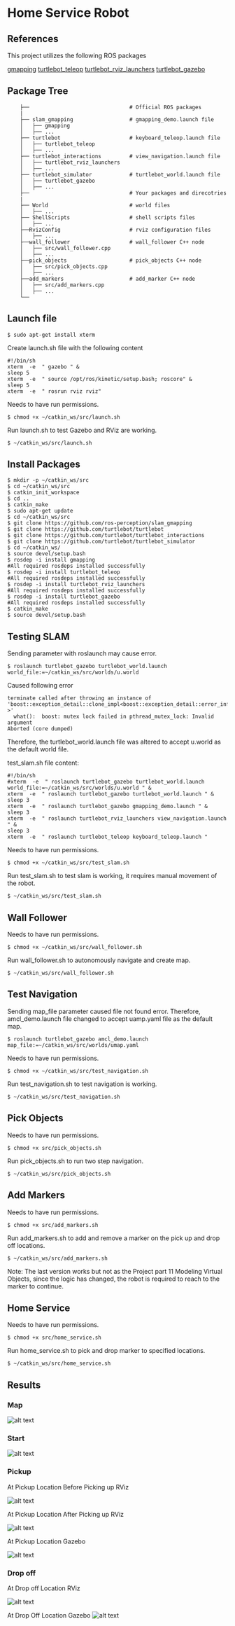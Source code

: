 # Home Service Robot

[//]: # (Image References)

[map]: ./images/umap.png "Map of U World"
[t1gaz]: ./images/t1gz.png "At Pickup Location Gazebo"
[t2gaz]: ./images/t2gz.png "At Drop Off Location Gazebo"
[st]: ./images/st.png "Start RViz"
[t1p1]: ./images/t1p1.png "At Pickup Location Before Picking up RViz"
[t1p2]: ./images/t1p2.png "At Pickup Location After Picking up RViz"
[t1d]: ./images/t1d.png "At Drop off Location RViz"

## References
This project utilizes the following ROS packages

[gmapping](http://wiki.ros.org/gmapping)
[turtlebot_teleop](http://wiki.ros.org/turtlebot_teleop)
[turtlebot_rviz_launchers](http://wiki.ros.org/turtlebot_rviz_launchers)
[turtlebot_gazebo](http://wiki.ros.org/turtlebot_gazebo)


## Package Tree
```
    ├──                                # Official ROS packages
    |
    ├── slam_gmapping                  # gmapping_demo.launch file
    │   ├── gmapping
    │   ├── ...
    ├── turtlebot                      # keyboard_teleop.launch file
    │   ├── turtlebot_teleop
    │   ├── ...
    ├── turtlebot_interactions         # view_navigation.launch file
    │   ├── turtlebot_rviz_launchers
    │   ├── ...
    ├── turtlebot_simulator            # turtlebot_world.launch file
    │   ├── turtlebot_gazebo
    │   ├── ...
    ├──                                # Your packages and direcotries
    |
    ├── World                          # world files
    │   ├── ...
    ├── ShellScripts                   # shell scripts files
    │   ├── ...
    ├──RvizConfig                      # rviz configuration files
    │   ├── ...
    ├──wall_follower                   # wall_follower C++ node
    │   ├── src/wall_follower.cpp
    │   ├── ...
    ├──pick_objects                    # pick_objects C++ node
    │   ├── src/pick_objects.cpp
    │   ├── ...
    ├──add_markers                     # add_marker C++ node
    │   ├── src/add_markers.cpp
    │   ├── ...
    └──
```
## Launch file
```
$ sudo apt-get install xterm
```

Create launch.sh file with the following content
```
#!/bin/sh
xterm  -e  " gazebo " &
sleep 5
xterm  -e  " source /opt/ros/kinetic/setup.bash; roscore" &
sleep 5
xterm  -e  " rosrun rviz rviz"
```
Needs to have run permissions.
```
$ chmod +x ~/catkin_ws/src/launch.sh
```
Run launch.sh to test Gazebo and RViz are working.
```
$ ~/catkin_ws/src/launch.sh
```

## Install Packages
```
$ mkdir -p ~/catkin_ws/src
$ cd ~/catkin_ws/src
$ catkin_init_workspace
$ cd ..
$ catkin_make
$ sudo apt-get update
$ cd ~/catkin_ws/src
$ git clone https://github.com/ros-perception/slam_gmapping
$ git clone https://github.com/turtlebot/turtlebot
$ git clone https://github.com/turtlebot/turtlebot_interactions
$ git clone https://github.com/turtlebot/turtlebot_simulator
$ cd ~/catkin_ws/
$ source devel/setup.bash
$ rosdep -i install gmapping
#All required rosdeps installed successfully
$ rosdep -i install turtlebot_teleop
#All required rosdeps installed successfully
$ rosdep -i install turtlebot_rviz_launchers
#All required rosdeps installed successfully
$ rosdep -i install turtlebot_gazebo
#All required rosdeps installed successfully
$ catkin_make
$ source devel/setup.bash
```

## Testing SLAM
Sending parameter with roslaunch may cause error.
```
$ roslaunch turtlebot_gazebo turtlebot_world.launch world_file:=~/catkin_ws/src/worlds/u.world
```
Caused following error
```
terminate called after throwing an instance of 'boost::exception_detail::clone_impl<boost::exception_detail::error_info_injector<boost::lock_error> >'
  what():  boost: mutex lock failed in pthread_mutex_lock: Invalid argument
Aborted (core dumped)
```

Therefore, the turtlebot_world.launch file was altered to accept u.world as the default world file.

test_slam.sh file content:
```
#!/bin/sh
#xterm  -e  " roslaunch turtlebot_gazebo turtlebot_world.launch world_file:=~/catkin_ws/src/worlds/u.world " &
xterm  -e  " roslaunch turtlebot_gazebo turtlebot_world.launch " &
sleep 3
xterm  -e  " roslaunch turtlebot_gazebo gmapping_demo.launch " &
sleep 3
xterm  -e  " roslaunch turtlebot_rviz_launchers view_navigation.launch " &
sleep 3
xterm  -e  " roslaunch turtlebot_teleop keyboard_teleop.launch "
```
Needs to have run permissions.
```
$ chmod +x ~/catkin_ws/src/test_slam.sh
```
Run test_slam.sh to test slam is working, it requires manual movement of the robot.
```
$ ~/catkin_ws/src/test_slam.sh
```

## Wall Follower
Needs to have run permissions.
```
$ chmod +x ~/catkin_ws/src/wall_follower.sh
```
Run wall_follower.sh to autonomously navigate and create map.
```
$ ~/catkin_ws/src/wall_follower.sh
```
## Test Navigation
Sending map_file parameter caused file not found error. Therefore, amcl_demo.launch file changed to accept uamp.yaml file as the default map.
```
$ roslaunch turtlebot_gazebo amcl_demo.launch map_file:=~/catkin_ws/src/worlds/umap.yaml
```

Needs to have run permissions.
```
$ chmod +x ~/catkin_ws/src/test_navigation.sh
```

Run test_navigation.sh to test navigation is working.
```
$ ~/catkin_ws/src/test_navigation.sh
```

## Pick Objects
Needs to have run permissions.
```
$ chmod +x src/pick_objects.sh
```
Run pick_objects.sh to run two step navigation.

```
$ ~/catkin_ws/src/pick_objects.sh
```

## Add Markers
Needs to have run permissions.
```
$ chmod +x src/add_markers.sh
```
Run add_markers.sh to add and remove a marker on the pick up and drop off locations.

```
$ ~/catkin_ws/src/add_markers.sh
```
Note: The last version works but not as the Project part 11 Modeling Virtual Objects, since the logic has changed, the robot is required to reach to the marker to continue. 

## Home Service
Needs to have run permissions.
```
$ chmod +x src/home_service.sh
```

Run home_service.sh to pick and drop marker to specified locations.
```
$ ~/catkin_ws/src/home_service.sh
```

## Results  
### Map  

![alt text][map]

### Start  
![alt text][st]

### Pickup  

At Pickup Location Before Picking up RViz  

![alt text][t1p1]  

At Pickup Location After Picking up RViz  

![alt text][t1p2]  

At Pickup Location Gazebo  

![alt text][t1gaz]

### Drop off  

At Drop off Location RViz  

![alt text][t1d]  

At Drop Off Location Gazebo
![alt text][t2gaz]

